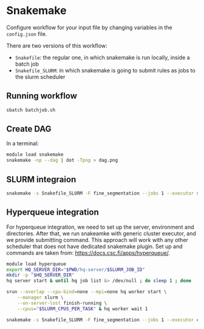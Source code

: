 # Snakemake
Configure workflow for your input file by changing variables in the `config.json` file.

There are two versions of this workflow:
- `Snakefile`: the regular one, in which snakemake is run locally, inside a batch job 
- `Snakefile_SLURM`: in which snakemake is going to submit rules as jobs to the slurm scheduler

## Running workflow
```bash
sbatch batchjob.sh
```

## Create DAG
In a terminal:
```bash
module load snakemake
snakemake -np --dag | dot -Tpng > dag.png
```

## SLURM integraion
```bash
snakemake -s Snakefile_SLURM -F fine_segmentation --jobs 1 --executor slurm --default-resources slurm_account=project_2008498 slurm_partition=interactive
```

## Hyperqueue integration
For hyperqueue integration, we need to set up the server, environment and directories. After that, we run snakeamke with generic cluster executor, and we provide submitting command. This approach will work with any other scheduler that does not have dedicated snakemake plugin. Set up and commands are taken from: https://docs.csc.fi/apps/hyperqueue/.
```bash
module load hyperqueue
export HQ_SERVER_DIR="$PWD/hq-server/$SLURM_JOB_ID"
mkdir -p "$HQ_SERVER_DIR"
hq server start & until hq job list &> /dev/null ; do sleep 1 ; done

srun --overlap --cpu-bind=none --mpi=none hq worker start \
    --manager slurm \
    --on-server-lost finish-running \
    --cpus="$SLURM_CPUS_PER_TASK" & hq worker wait 1

snakemake -s Snakefile_SLURM -F fine_segmentation --jobs 1 --executor cluster-generic --cluster-generic-submit-cmd "hq submit --cpus 1"
```